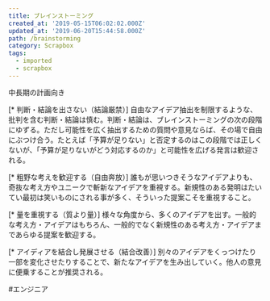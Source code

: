 ```yaml
---
title: ブレインストーミング
created_at: '2019-05-15T06:02:02.000Z'
updated_at: '2019-06-20T15:44:58.000Z'
path: /brainstorming
category: Scrapbox
tags:
  - imported
  - scrapbox
---
```

中長期の計画向き

[* 判断・結論を出さない（結論厳禁）]
自由なアイデア抽出を制限するような、批判を含む判断・結論は慎む。判断・結論は、ブレインストーミングの次の段階にゆずる。ただし可能性を広く抽出するための質問や意見ならば、その場で自由にぶつけ合う。たとえば「予算が足りない」と否定するのはこの段階では正しくないが、「予算が足りないがどう対応するのか」と可能性を広げる発言は歓迎される。

[* 粗野な考えを歓迎する（自由奔放）]
誰もが思いつきそうなアイデアよりも、奇抜な考え方やユニークで斬新なアイデアを重視する。新規性のある発明はたいてい最初は笑いものにされる事が多く、そういった提案こそを重視すること。

[* 量を重視する（質より量）]
様々な角度から、多くのアイデアを出す。一般的な考え方・アイデアはもちろん、一般的でなく新規性のある考え方・アイデアまであらゆる提案を歓迎する。

[* アイディアを結合し発展させる（結合改善）]
別々のアイデアをくっつけたり一部を変化させたりすることで、新たなアイデアを生み出していく。他人の意見に便乗することが推奨される。

#エンジニア
